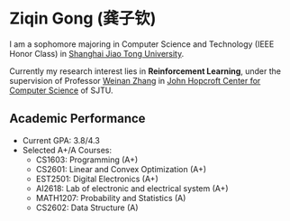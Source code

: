 # Ziqin Gong (龚子钦)

I am a sophomore majoring in Computer Science and Technology (IEEE Honor Class) in [Shanghai Jiao Tong University](https://www.sjtu.edu.cn).

Currently my research interest lies in **Reinforcement Learning**, under the supervision of Professor [Weinan Zhang](http://wnzhang.net/) in [John Hopcroft Center for Computer Science](https://jhc.sjtu.edu.cn/) of SJTU.

## Academic Performance

- Current GPA: 3.8/4.3
- Selected A+/A Courses:
  - CS1603: Programming (A+)
  - CS2601: Linear and Convex Optimization (A+)
  - EST2501: Digital Electronics (A+)
  - AI2618: Lab of electronic and electrical system	(A+)
  - MATH1207: Probability and Statistics (A)
  - CS2602: Data Structure (A)
